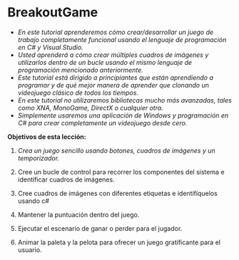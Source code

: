 # BreakoutGame

- _En este tutorial aprenderemos cómo crear/desarrollar un juego de trabajo completamente funcional usando el lenguaje de programación en C# y Visual Studio._
- _Usted aprenderá a cómo crear múltiples cuadros de imágenes y utilizarlos dentro de un bucle usando el mismo lenguaje de programación mencionado anteriormente._
- _Este tutorial está dirigido a principiantes que están aprendiendo a programar y de qué mejor manera de aprender que clonando un videojuego clásico de todos los tiempos._
- _En este tutorial no utilizaremos bibliotecas mucho más avanzadas, tales como XNA, MonoGame, DirectX o cualquier otra._
- _Simplemente usaremos una aplicación de Windows y programación en C# para crear completamente un videojuego desde cero._

**Objetivos de esta lección:**

1) _Crea un juego sencillo usando botones, cuadros de imágenes y un temporizador._

2) Cree un bucle de control para recorrer los componentes del sistema e identificar cuadros de imágenes.

3) Cree cuadros de imágenes con diferentes etiquetas e identifíquelos usando c#

4) Mantener la puntuación dentro del juego.

5) Ejecutar el escenario de ganar o perder para el jugador.

6) Animar la paleta y la pelota para ofrecer un juego gratificante para el usuario.

